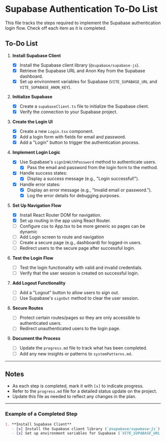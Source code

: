 # Supabase Authentication To-Do List

This file tracks the steps required to implement the Supabase authentication login flow. Check off each item as it is completed.

## To-Do List

1. **Install Supabase Client**

   - [x] Install the Supabase client library (`@supabase/supabase-js`).
   - [x] Retrieve the Supabase URL and Anon Key from the Supabase dashboard.
   - [x] Set up environment variables for Supabase (`VITE_SUPABASE_URL` and `VITE_SUPABASE_ANON_KEY`).

2. **Initialize Supabase**

   - [x] Create a `supabaseClient.ts` file to initialize the Supabase client.
   - [x] Verify the connection to your Supabase project.

3. **Create the Login UI**

   - [x] Create a new `Login.tsx` component.
   - [x] Add a login form with fields for email and password.
   - [x] Add a "Login" button to trigger the authentication process.

4. **Implement Login Logic**

   - [x] Use Supabase's `signInWithPassword` method to authenticate users.
     - [x] Pass the email and password from the login form to the method.
   - [x] Handle success states:
     - [x] Display a success message (e.g., "Login successful!").
   - [x] Handle error states:
     - [x] Display an error message (e.g., "Invalid email or password.").
     - [x] Log the error details for debugging purposes.

5. **Set Up Navigation Flow**

   - [x] Install React Router DOM for navigation.
   - [x] Set up routing in the app using React Router.
   - [ ] Configure css to App.tsx to be more generic so pages can be dynamic
   - [ ] Add Login screen to route and navigation
   - [ ] Create a secure page (e.g., dashboard) for logged-in users.
   - [ ] Redirect users to the secure page after successful login.

6. **Test the Login Flow**

   - [ ] Test the login functionality with valid and invalid credentials.
   - [ ] Verify that the user session is created on successful login.

7. **Add Logout Functionality**

   - [ ] Add a "Logout" button to allow users to sign out.
   - [ ] Use Supabase's `signOut` method to clear the user session.

8. **Secure Routes**

   - [ ] Protect certain routes/pages so they are only accessible to authenticated users.
   - [ ] Redirect unauthenticated users to the login page.

9. **Document the Process**
   - [ ] Update the `progress.md` file to track what has been completed.
   - [ ] Add any new insights or patterns to `systemPatterns.md`.

---

## Notes

- As each step is completed, mark it with `[x]` to indicate progress.
- Refer to the `progress.md` file for a detailed status update on the project.
- Update this file as needed to reflect any changes in the plan.

---

### Example of a Completed Step

```markdown
1. **Install Supabase Client**
   - [x] Install the Supabase client library (`@supabase/supabase-js`).
   - [x] Set up environment variables for Supabase (`VITE_SUPABASE_URL` and `VITE_SUPABASE_ANON_KEY`).
```
